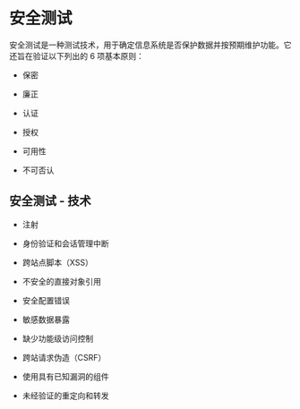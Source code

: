 # 安全测试

安全测试是一种测试技术，用于确定信息系统是否保护数据并按预期维护功能。它还旨在验证以下列出的 6 项基本原则：

* 保密

* 廉正

* 认证

* 授权

* 可用性

* 不可否认

## 安全测试 - 技术

* 注射

* 身份验证和会话管理中断

* 跨站点脚本（XSS）

* 不安全的直接对象引用

* 安全配置错误

* 敏感数据暴露

* 缺少功能级访问控制

* 跨站请求伪造（CSRF）

* 使用具有已知漏洞的组件

* 未经验证的重定向和转发
